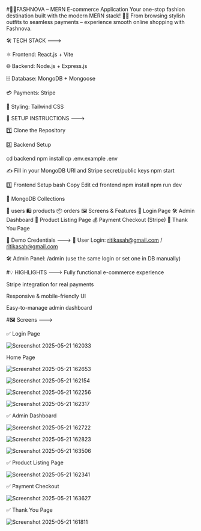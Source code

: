 #👗✨FASHNOVA – MERN E-commerce Application
Your one-stop fashion destination built with the modern MERN stack! 🛒💃
From browsing stylish outfits to seamless payments – experience smooth online shopping with Fashnova.


🛠️ TECH STACK --->

⚛️ Frontend: React.js + Vite

🌐 Backend: Node.js + Express.js

🗄️ Database: MongoDB + Mongoose

💳 Payments: Stripe

🎨 Styling: Tailwind CSS



🚀 SETUP INSTRUCTIONS --->

1️⃣ Clone the Repository

2️⃣ Backend Setup

cd backend npm install cp .env.example .env

✍️ Fill in your MongoDB URI and Stripe secret/public keys
npm start

3️⃣ Frontend Setup
bash
Copy
Edit
cd frontend
npm install
npm run dev

📂 MongoDB Collections

👤 users
🛍️ products
📦 orders
🖼️ Screens & Features
🔐 Login Page
🛠️ Admin Dashboard
🛒 Product Listing Page
💰 Payment Checkout (Stripe)
🎉 Thank You Page


🔑 Demo Credentials --->
👤 User Login:
ritikasah@gmail.com / ritikasah@gmail.com


🛠️ Admin Panel:
/admin (use the same login or set one in DB manually)


#💡 HIGHLIGHTS --->
Fully functional e-commerce experience

Stripe integration for real payments

Responsive & mobile-friendly UI

Easy-to-manage admin dashboard



#🖼️ Screens --->

✅ Login Page

![Screenshot 2025-05-21 162033](https://github.com/user-attachments/assets/becfc0f9-d26b-4825-ae1e-caac15866a5c)

Home Page

![Screenshot 2025-05-21 162653](https://github.com/user-attachments/assets/d05a383b-867e-403a-8958-483d7d1e7153)

![Screenshot 2025-05-21 162154](https://github.com/user-attachments/assets/163e5b34-0eb4-44d5-b96c-b6aeb94b5bf8)

![Screenshot 2025-05-21 162256](https://github.com/user-attachments/assets/b17bfa6e-c79a-468f-b969-079c42d49bc8)

![Screenshot 2025-05-21 162317](https://github.com/user-attachments/assets/3a064f4c-64ed-4bc9-a099-b032d5832825)




✅ Admin Dashboard

![Screenshot 2025-05-21 162722](https://github.com/user-attachments/assets/4288d23d-68f4-4b01-8077-b18faa1dda58)


![Screenshot 2025-05-21 162823](https://github.com/user-attachments/assets/2e3f9b0e-b7c7-4fa6-abf8-0065e08b4c9c)


![Screenshot 2025-05-21 163506](https://github.com/user-attachments/assets/cb8cd8b9-a094-4c08-846c-35719b8622ae)


✅ Product Listing Page

![Screenshot 2025-05-21 162341](https://github.com/user-attachments/assets/df22bc9d-5115-4a3d-937d-9e7d98f215c2)

✅ Payment Checkout

![Screenshot 2025-05-21 163627](https://github.com/user-attachments/assets/075bae8d-cdef-4d4d-bfca-bcbbbaa88aea)

✅ Thank You Page

![Screenshot 2025-05-21 161811](https://github.com/user-attachments/assets/52a3e6c9-7934-40f6-a0e7-c0fc6146cf89)









